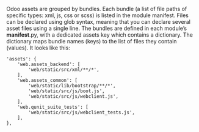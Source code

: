 Odoo assets are grouped by bundles. Each bundle (a list of file paths of specific types: xml, js, css or scss) is listed in the module manifest. Files can be declared using glob syntax, meaning that you can declare several asset files using a single line.
The bundles are defined in each module’s __manifest__.py, with a dedicated assets key which contains a dictionary. The dictionary maps bundle names (keys) to the list of files they contain (values). It looks like this:

```
'assets': {
    'web.assets_backend': [
        'web/static/src/xml/**/*',
    ],
    'web.assets_common': [
        'web/static/lib/bootstrap/**/*',
        'web/static/src/js/boot.js',
        'web/static/src/js/webclient.js',
    ],
    'web.qunit_suite_tests': [
        'web/static/src/js/webclient_tests.js',
    ],
},
```

